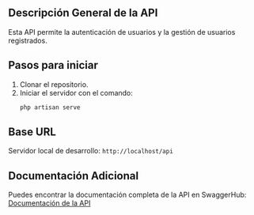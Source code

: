 ## Descripción General de la API

Esta API permite la autenticación de usuarios y la gestión de usuarios registrados.

## Pasos para iniciar

1. Clonar el repositorio.
2. Iniciar el servidor con el comando:
    ```bash
    php artisan serve
    ```

## Base URL

Servidor local de desarrollo: `http://localhost/api`

## Documentación Adicional

Puedes encontrar la documentación completa de la API en SwaggerHub:
[Documentación de la API](https://app.swaggerhub.com/apis-docs/juansebastianparadac/inventario/1.0.0)